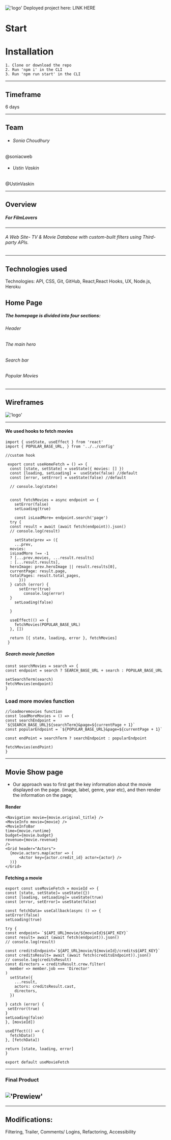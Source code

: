 !['logo'](https://i.imgur.com/NxznUKA.png )
Deployed project here: 
LINK HERE 

# Start 
# Installation
    1. Clone or download the repo
    2. Run 'npm i' in the CLI
    3. Run 'npm run start' in the CLI
---
## Timeframe
6 days

---

## Team

* ###### Sonia Choudhury 
@soniacweb
* ###### Ustin Vaskin 
@UstinVaskin

---
## Overview 
##### For FilmLovers

---
###### A Web Site- TV & Movie Database with custom-built filters using Third-party APIs.

---
## Technologies used

Technologies: API, CSS, Git, GitHub, React,React Hooks, UX, Node.js, Heroku 
## Home Page
##### The homepage is divided into four sections: 
###### Header
###### The main hero
###### Search bar
###### Popular Movies
---

## Wireframes

!['logo'](https://i.imgur.com/WjLoP8k.png )

---
#### We used hooks to fetch movies

```
import { useState, useEffect } from 'react'
import { POPULAR_BASE_URL, } from '../../config'

//custom hook

 export const useHomeFetch = () => {
  const [state, setState] = useState({ movies: [] })
  const [loading, setLoading] =  useState(false) //default
  const [error, setError] = useState(false) //default
  
  // console.log(state)
   
  
  const fetchMovies = async endpoint => {
    setError(false)
    setLoading(true) 

    const isLoadMore= endpoint.search('page')
  try {
  const result = await (await fetch(endpoint)).json()
  // console.log(result)
  
    setState(prev => ({
    ...prev, 
  movies: 
  isLoadMore !== -1
  ? [...prev.movies, ...result.results] 
  : [...result.results],
  heroImage: prev.heroImage || result.results[0],
  currentPage: result.page,
  totalPages: result.total_pages,
      }))
  } catch (error) {
      setError(true)
        console.log(error)
  }
    setLoading(false) 
  
  }
  
  useEffect(() => {
    fetchMovies(POPULAR_BASE_URL) 
  }, [])

  return [{ state, loading, error }, fetchMovies]
 }
 ```
##### Search movie function

```
const searchMovies = search => {
const endpoint = search ? SEARCH_BASE_URL + search : POPULAR_BASE_URL

setSearchTerm(search)
fetchMovies(endpoint)
}
```
### Load more movies function

```
//loadmoremovies function
const loadMoreMovies = () => {
const searchEndpoint = `${SEARCH_BASE_URL}${searchTerm}&page=${currentPage + 1}`
const popularEndpoint = `${POPULAR_BASE_URL}&page=${currentPage + 1}`

const endPoint = searchTerm ? searchEndpoint : popularEndpoint

fetchMovies(endPoint)
}
```
--- 
## Movie Show page

- Our approach was to first get the key information about the movie displayed on the page.  (image, label, genre, year etc), and then render the information on the page;


#### Render
```
<Navigation movie={movie.original_title} />
<MovieInfo movie={movie} />
<MovieInfoBar 
time={movie.runtime}
budget={movie.budget} 
revenue={movie.revenue}
/>
<Grid header="Actors">
  {movie.actors.map(actor => (
      <Actor key={actor.credit_id} actor={actor} /> 
  ))}
</Grid>

```
#### Fetching a movie

```
export const useMovieFetch = movieId => {
const [state, setState]= useState({})
const [loading, setLoading]= useState(true)
const [error, setError]= useState(false)

const fetchData= useCallback(async () => {
setError(false)
setLoading(true)

try {
const endpoint= `${API_URL}movie/${movieId}${API_KEY}`
const result= await (await fetch(endpoint)).json()
// console.log(result)

const creditsEndpoint=`${API_URL}movie/${movieId}/credits${API_KEY}` 
const creditsResult= await (await fetch(creditsEndpoint)).json()
// console.log(creditsResult)
const directors = creditsResult.crew.filter(
  member => member.job === 'Director'
)
  setState({
    ...result,
    actors: creditsResult.cast,
    directors,
  })

} catch (error) {
 setError(true)
} 
setLoading(false)
}, [movieId])

useEffect(() => {
  fetchData()
}, [fetchData])

return [state, loading, error]
}

export default useMovieFetch
```
---


### Final Product
!['Prewiew'](https://i.imgur.com/8VsGu00.gif)
---
---

## Modifications:
Filtering, Trailer, Comments/ Logins, Refactoring, Accessibility






